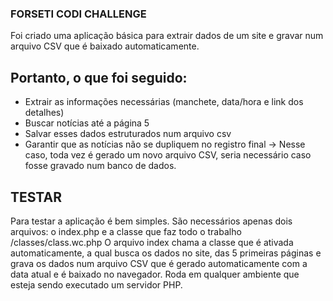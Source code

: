 ### FORSETI CODI CHALLENGE

Foi criado uma aplicação básica para extrair dados de um site e gravar num arquivo CSV que é baixado automaticamente.

## Portanto, o que foi seguido:
- Extrair as informações necessárias (manchete, data/hora e link dos detalhes)
- Buscar notícias até a página 5
- Salvar esses dados estruturados num arquivo csv
- Garantir que as notícias não se dupliquem no registro final -> Nesse caso, toda vez é gerado um novo arquivo CSV, seria necessário caso fosse gravado num banco de dados.

## TESTAR
Para testar a aplicação é bem simples.
São necessários apenas dois arquivos: o index.php e a classe que faz todo o trabalho /classes/class.wc.php
O arquivo index chama a classe que é ativada automaticamente, a qual busca os dados no site, das 5 primeiras páginas e grava os dados num arquivo CSV que é gerado automaticamente com a data atual e é baixado no navegador.
Roda em qualquer ambiente que esteja sendo executado um servidor PHP. 